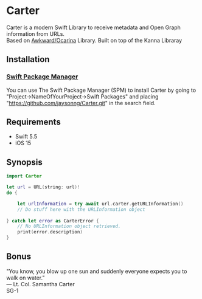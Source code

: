# Carter

Carter is a modern Swift Library to receive metadata and Open Graph information from URLs. 
\
Based on [Awkward/Ocarina](https://github.com/awkward/Ocarina) Library. Built on top of the Kanna Libraray

## Installation

### [Swift Package Manager](https://swift.org/package-manager/)

You can use The Swift Package Manager (SPM) to install Carter by going to 
"Project->NameOfYourProject->Swift Packages" and placing "https://github.com/jaysonng/Carter.git" in the 
search field.

## Requirements
- Swift 5.5
- iOS 15


## Synopsis
```swift
import Carter

let url = URL(string: url)!
do {

    let urlInformation = try await url.carter.getURLInformation()
    // Do stuff here with the URLInformation object
    
} catch let error as CarterError {
    // No URLInformation object retrieved.
    print(error.description)
}
```


## Bonus
"You know, you blow up one sun and suddenly everyone expects you to walk on water."
\
&mdash; Lt. Col. Samantha Carter 
\
SG-1
